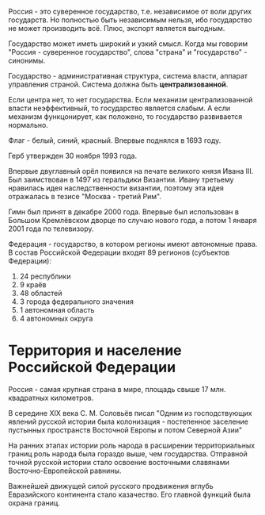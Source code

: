 Россия - это суверенное государство, т.е. независимое от воли других государств. Но полностью быть независимым нельзя, ибо государство не может производить всё. Плюс, экспорт является выгодным.

Государство может иметь широкий и узкий смысл. Когда мы говорим "Россия - суверенное государство", слова "страна" и "государство" - синонимы.

Государство - административная структура, система власти, аппарат управления страной. Система должна быть **централизованной**.

Если центра нет, то нет государства. Если механизм централизованной власти неэффективный, то государство является слабым. А если механизм функцонирует, как положено, то государство развивается нормально.

Флаг - белый, синий, красный. Впервые поднялся в 1693 году.

Герб утвержден 30 ноября 1993 года.

Впервые двуглавный орёл появился на печате великого князя Ивана III. Был заимствован в 1497 из геральдики Византии. Ивану третьему нравилась идея наследственности византии, поэтому эта идея отражалась в тезисе "Москва - третий Рим".

Гимн был принят в декабре 2000 года. Впервые был использован в Большом Кремлёвском дворце по случаю нового года, а потом 1 января 2001 года по телевизору.

Федерация - государство, в котором регионы имеют автономные права.
В состав Российской Федерации входят 89 регионов (субъектов Федерации):
1. 24 республики
2. 9 краёв
3. 48 областей
4. 3 города федерального значения
5. 1 автономная область
6. 4 автономных округа

# Территория и население Российской Федерации

Россия - самая крупная страна в мире, площадь свыше 17 млн. квадратных километров.

В середине XIX века С. М. Соловьёв писал "Одним из господствующих явлений русской истории была колонизация - постепенное заселение пустынных пространств Восточной Европы и потом Северной Азии"

На ранних этапах истории роль народа в расширении территориальных границ роль народа была гораздо выше, чем государства. Отправной точной русской истории стало освоение восточными славянами Восточно-Европейской равнины.

Важнейшей движущей силой русского продвижения вглубь Евразийского континента стало казачество. Его главной функций была охрана границ.

